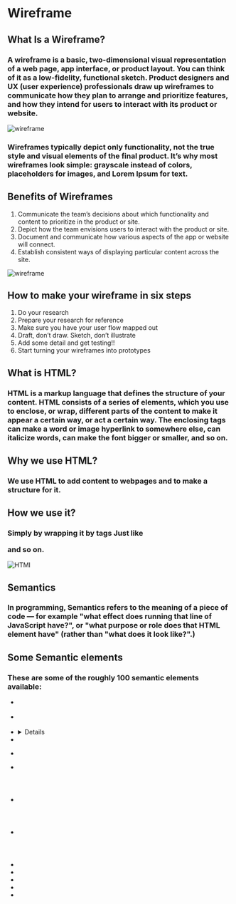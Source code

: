 # Wireframe
## **What Is a Wireframe?**
### A wireframe is a basic, two-dimensional visual representation of a web page, app interface, or product layout. You can think of it as a low-fidelity, functional sketch. Product designers and UX (user experience) professionals draw up wireframes to communicate how they plan to arrange and prioritize features, and how they intend for users to interact with its product or website.
![wireframe](https://balsamiq.com/assets/learn/articles/account-setup-wireframe.png)

### Wireframes typically depict only functionality, not the true style and visual elements of the final product. It’s why most wireframes look simple: grayscale instead of colors, placeholders for images, and Lorem Ipsum for text.

## **Benefits of Wireframes**
1. Communicate the team’s decisions about which functionality and content to prioritize in the product or site.
2. Depict how the team envisions users to interact with the product or site.
3. Document and communicate how various aspects of the app or website will connect.
4. Establish consistent ways of displaying particular content across the site.

![wireframe](https://d33wubrfki0l68.cloudfront.net/b79b88a36666e91d927daf917fd7f67094bfecbb/1d350/en/blog/wiregraming_pillarpage-8ea1ed9b6c453306896546a53bb4ceaba538b35ee7b040ab27a7c35998f780f4.jpg)

## **How to make your wireframe in six steps**
1. Do your research
2. Prepare your research for reference
3. Make sure you have your user flow mapped out
4. Draft, don’t draw. Sketch, don’t illustrate
5. Add some detail and get testing!!
6. Start turning your wireframes into prototypes

## **What is HTML?**
### HTML is a markup language that defines the structure of your content. HTML consists of a series of elements, which you use to enclose, or wrap, different parts of the content to make it appear a certain way, or act a certain way. The enclosing tags can make a word or image hyperlink to somewhere else, can italicize words, can make the font bigger or smaller, and so on.

## **Why we use HTML?**
### We use HTML to add content to webpages and to make a structure for it.

## **How we use it?**
### Simply by wrapping it by tags Just like <p></p> <img> <br> and so on.

![HTMl](https://www.pradipdebnath.com/wp-content/uploads/2016/11/html5-semantic-tags-to-improve-seo-768x403.jpg)

## **Semantics**
### In programming, Semantics refers to the meaning of a piece of code — for example "what effect does running that line of JavaScript have?", or "what purpose or role does that HTML element have" (rather than "what does it look like?".)

## **Some Semantic elements**
### These are some of the roughly 100 semantic elements available:

* <article>
* <aside>
* <details>
* <figcaption>
* <figure>
* <footer>
* <header>
* <main>
* <mark>
* <nav>
* <section>
* <summary>
* <time>